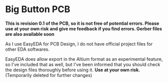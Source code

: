 # Big Button PCB

**This is revision 0.1 of the PCB, so it is not free of potential errors. Please use at your own risk and give me feedback if you find errors. Gerber files are also available soon**

As I use EasyEDA for PCB Design, I do not have official project files for other EDA softwares.

EasyEDA does allow export in the Altium format as an experimental feature, so I've included that as well, but I've been informed that you should check the design files thoroughly before using it. **Use at your own risk.** (Temporarily deleted for further changes)